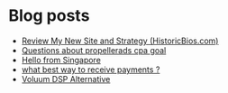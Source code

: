 # Blog posts
<!-- BLOG-POST-LIST:START -->
- [Review My New Site and Strategy &lpar;HistoricBios.com&rpar;](https://afflift.com/f/threads/review-my-new-site-and-strategy-historicbios-com.9378/)
- [Questions about propellerads cpa goal](https://afflift.com/f/threads/questions-about-propellerads-cpa-goal.10446/)
- [Hello from Singapore](https://afflift.com/f/threads/hello-from-singapore.10429/)
- [what best way to receive payments ?](https://afflift.com/f/threads/what-best-way-to-receive-payments.10437/)
- [Voluum DSP Alternative](https://afflift.com/f/threads/voluum-dsp-alternative.10435/)
<!-- BLOG-POST-LIST:END -->
